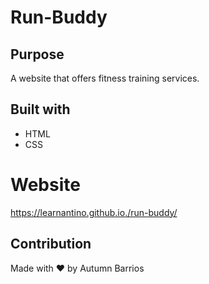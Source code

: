 # Run-Buddy

## Purpose 
A website that offers fitness training services. 

## Built with 
* HTML
* CSS

# Website 
https://learnantino.github.io./run-buddy/

## Contribution
Made with ❤️ by Autumn Barrios
